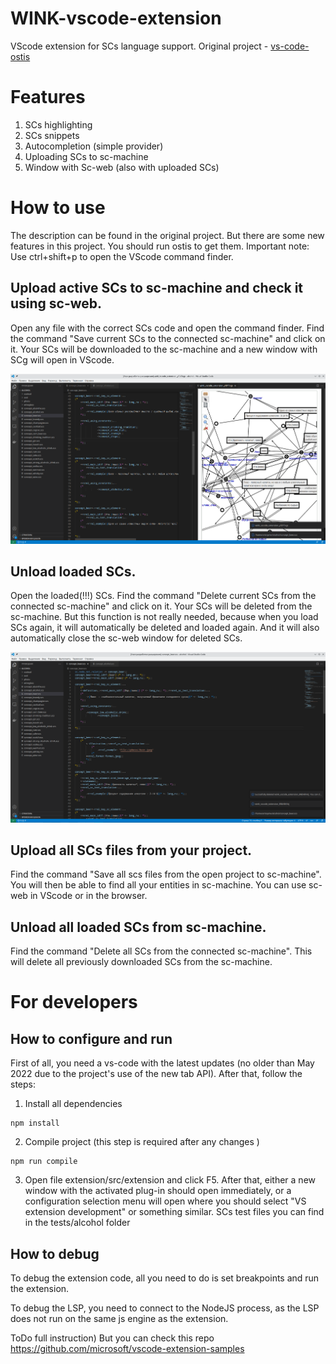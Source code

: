 # WINK-vscode-extension
VScode extension for SCs language support. Original project - [vs-code-ostis](https://github.com/ostis-dev/vs-code-ostis)

# Features
1. SCs highlighting 
2. SCs snippets
3. Autocompletion (simple provider)
4. Uploading SCs to sc-machine 
5. Window with Sc-web (also with uploaded SCs)

# How to use 
The description can be found in the original project. 
But there are some new features in this project. You should run ostis to get them.
Important note: Use ctrl+shift+p to open the VScode command finder.

## Upload active SCs to sc-machine and check it using sc-web.

Open any file with the correct SCs code and open the command finder.
Find the command "Save current SCs to the connected sc-machine" and click on it. 
Your SCs will be downloaded to the sc-machine and a new window with SCg will open in VScode.
<p align="center">
  <img src="./images/uploadSCs.png" alt="drawing"/>
</p>

## Unload loaded SCs.
Open the loaded(!!!) SCs. 
Find the command "Delete current SCs from the connected sc-machine" and click on it.
Your SCs will be deleted from the sc-machine. But this function is not really needed, because when you load SCs again, it will automatically be deleted and loaded again.
And it will also automatically close the sc-web window for deleted SCs.
<p align="center">
  <img src="./images/unloadSCs.png" alt="drawing"/>
</p>

## Upload all SCs files from your project.
Find the command "Save all scs files from the open project to sc-machine".
You will then be able to find all your entities in sc-machine. You can use sc-web in VScode or in the browser.

## Unload all loaded SCs from sc-machine.
Find the command "Delete all SCs from the connected sc-machine".
This will delete all previously downloaded SCs from the sc-machine. 

# For developers 

## How to configure and run

First of all, you need a vs-code with the latest updates (no older than May 2022 due to the project's use of the new tab API). After that, follow the steps: 

1. Install all dependencies 
``` shell
npm install
```
2. Compile project (this step is required after any changes )
```
npm run compile
```
3. Open file extension/src/extension and click F5. After that, either a new window with the activated plug-in should open immediately, or a configuration selection menu will open where you should select "VS extension development" or something similar. SCs test files you can find in the tests/alcohol folder 

## How to debug
To debug the extension code, all you need to do is set breakpoints and run the extension. 

To debug the LSP, you need to connect to the NodeJS process, as the LSP does not run on the same js engine as the extension. 

ToDo full instruction) But you can check this repo https://github.com/microsoft/vscode-extension-samples 

<!-- # Notes for developers (for me)
1. I will split project by 2 git submodules after the development is completed. 
2. I will add webpack config.
3. It is a bad idea to generate JS implementation of the ANTLR parser. You need to add some configuration to link JS files from TS and JS files from ANTLR. Maybe this issue can be solved by webpack, but this is a waste of time, as it provides nearly no benefits.  -->

